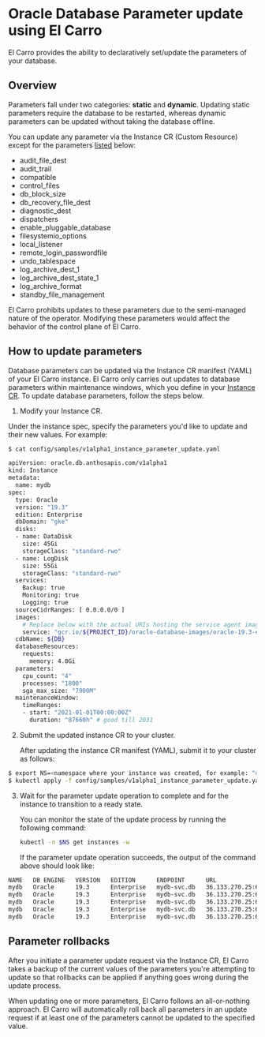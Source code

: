# Oracle Database Parameter update using El Carro

El Carro provides the ability to declaratively set/update the parameters of your
database.


## Overview

Parameters fall under two categories: **static** and **dynamic**. Updating
static parameters require the database to be restarted, whereas dynamic
parameters can be updated without taking the database offline.

You can update any parameter via the Instance CR (Custom Resource) except for
the parameters [listed](https://github.com/GoogleCloudPlatform/elcarro-oracle-operator/blob/main/oracle/controllers/instancecontroller/instance_controller_parameters.go#L37)
below:

- audit_file_dest
- audit_trail
- compatible
- control_files
- db_block_size
- db_recovery_file_dest
- diagnostic_dest
- dispatchers
- enable_pluggable_database
- filesystemio_options
- local_listener
- remote_login_passwordfile
- undo_tablespace
- log_archive_dest_1
- log_archive_dest_state_1
- log_archive_format
- standby_file_management

El Carro prohibits updates to these parameters due to the semi-managed nature of
the operator. Modifying these parameters would affect the behavior of the
control plane of El Carro.

## How to update parameters

Database parameters can be updated via the Instance CR manifest (YAML) of your
El Carro instance. El Carro only carries out updates to database parameters
within maintenance windows, which you define in your [Instance CR](https://github.com/GoogleCloudPlatform/elcarro-oracle-operator/tree/main/oracle/config/samples/v1alpha1_instance_parameter_update.yaml). To update database parameters, follow
the steps below.

1. Modify your Instance CR.

Under the instance spec, specify the parameters you'd like to update and their
new values. For example:

  ```sh
  $ cat config/samples/v1alpha1_instance_parameter_update.yaml

  apiVersion: oracle.db.anthosapis.com/v1alpha1
  kind: Instance
  metadata:
    name: mydb
  spec:
    type: Oracle
    version: "19.3"
    edition: Enterprise
    dbDomain: "gke"
    disks:
    - name: DataDisk
      size: 45Gi
      storageClass: "standard-rwo"
    - name: LogDisk
      size: 55Gi
      storageClass: "standard-rwo"
    services:
      Backup: true
      Monitoring: true
      Logging: true
    sourceCidrRanges: [ 0.0.0.0/0 ]
    images:
      # Replace below with the actual URIs hosting the service agent images.
      service: "gcr.io/${PROJECT_ID}/oracle-database-images/oracle-19.3-ee-seeded-${DB}"
    cdbName: ${DB}
    databaseResources:
      requests:
        memory: 4.0Gi
    parameters:
      cpu_count: "4"
      processes: "1800"
      sga_max_size: "7900M"
    maintenanceWindow:
      timeRanges:
      - start: "2021-01-01T00:00:00Z"
        duration: "87660h" # good till 2031
  ```

2.  Submit the updated instance CR to your cluster.

    After updating the instance CR manifest (YAML), submit it to your cluster
    as follows:

  ```sh
  $ export NS=<namespace where your instance was created, for example: "db">
  $ kubectl apply -f config/samples/v1alpha1_instance_parameter_update.yaml -n $NS
  ```

3. Wait for the parameter update operation to complete and for the instance to
   transition to a ready state.

   You can monitor the state of the update process by running the following
   command:

    ```sh
    kubectl -n $NS get instances -w
    ```

   If the parameter update operation succeeds, the output of the command above
   should look like:

  ```sh
  NAME   DB ENGINE   VERSION   EDITION      ENDPOINT      URL                  DB NAMES   BACKUP ID   READYSTATUS   READYREASON      DBREADYSTATUS   DBREADYREASON
  mydb   Oracle      19.3      Enterprise   mydb-svc.db   36.133.270.25:6021                          True          CreateComplete   True            CreateComplete
  mydb   Oracle      19.3      Enterprise   mydb-svc.db   36.133.270.25:6021                          True          CreateComplete   True            CreateComplete
  mydb   Oracle      19.3      Enterprise   mydb-svc.db   36.133.270.25:6021                          False         ParameterUpdateInProgress   True            CreateComplete
  mydb   Oracle      19.3      Enterprise   mydb-svc.db   36.133.270.25:6021                          True          CreateComplete              True            CreateComplete
  mydb   Oracle      19.3      Enterprise   mydb-svc.db   36.133.270.25:6021                          True          CreateComplete              True            CreateComplete
```



## Parameter rollbacks

After you initiate a parameter update request via the Instance CR, El Carro
takes a backup of the current values of the parameters you're attempting to
update so that rollbacks can be applied if anything goes wrong during the update
process.

When updating one or more parameters, El Carro follows an all-or-nothing
approach. El Carro will automatically roll back all parameters in an update
request if at least one of the parameters cannot be updated to the specified
value.